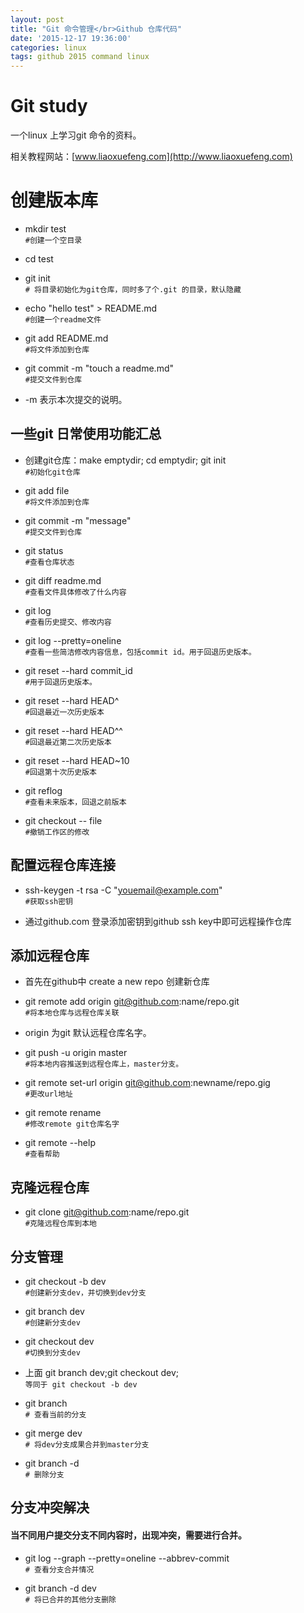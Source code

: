 ```yaml
---
layout: post
title: "Git 命令管理</br>Github 仓库代码"
date: '2015-12-17 19:36:00'
categories: linux
tags: github 2015 command linux
---
```


# Git study
一个linux 上学习git 命令的资料。

相关教程网站：[www.liaoxuefeng.com](http://www.liaoxuefeng.com)
# 创建版本库

* mkdir test  
	`#创建一个空目录`

* cd test		

* git init  
	`# 将目录初始化为git仓库，同时多了个.git 的目录，默认隐藏`

* echo "hello test" > README.md  
	`#创建一个readme文件`

* git add README.md  
	`#将文件添加到仓库`

* git commit -m "touch a readme.md"  
	`#提交文件到仓库`

* -m 表示本次提交的说明。

## 一些git 日常使用功能汇总


- 创建git仓库：make emptydir; cd emptydir; git init  
	`#初始化git仓库`

- git add file  
	`#将文件添加到仓库`

- git commit -m "message"  
	`#提交文件到仓库`

- git status  
	`#查看仓库状态`

- git diff readme.md  
	`#查看文件具体修改了什么内容`

- git log  
	`#查看历史提交、修改内容`

- git log --pretty=oneline  
	`#查看一些简洁修改内容信息，包括commit id。用于回退历史版本。`

- git reset --hard commit_id  
	`#用于回退历史版本。`

- git reset --hard HEAD^  
	`#回退最近一次历史版本`

- git reset --hard HEAD^^  
	`#回退最近第二次历史版本`

- git reset --hard HEAD~10  
	`#回退第十次历史版本`

- git reflog  
	`#查看未来版本，回退之前版本`

- git checkout -- file  
	`#撤销工作区的修改`



## 配置远程仓库连接

- ssh-keygen -t rsa -C "youemail@example.com"  
	`#获取ssh密钥`

- 通过github.com 登录添加密钥到github ssh key中即可远程操作仓库


## 添加远程仓库

- 首先在github中 create  a new repo	创建新仓库

- git remote add origin git@github.com:name/repo.git  
	`#将本地仓库与远程仓库关联`

- origin 为git 默认远程仓库名字。

- git push -u origin master  
	`#将本地内容推送到远程仓库上，master分支。`

- git remote set-url origin git@github.com:newname/repo.gig  
	`#更改url地址`

- git remote rename  
	`#修改remote git仓库名字`

- git remote --help  
	`#查看帮助`


## 克隆远程仓库

- git clone git@github.com:name/repo.git  
	`#克隆远程仓库到本地`


## 分支管理

- git checkout -b dev  
	`#创建新分支dev，并切换到dev分支`

- git branch dev  
	`#创建新分支dev`

- git checkout dev  
	`#切换到分支dev`

- 上面 git branch dev;git checkout dev;  
	`等同于 git checkout -b dev`

- git branch  
	`# 查看当前的分支`

- git merge dev  
	`# 将dev分支成果合并到master分支`

- git branch -d <name>  
	`# 删除分支`


## 分支冲突解决

#### 当不同用户提交分支不同内容时，出现冲突，需要进行合并。

- git log --graph --pretty=oneline --abbrev-commit  
	`# 查看分支合并情况`

- git branch -d dev  
	`# 将已合并的其他分支删除`


